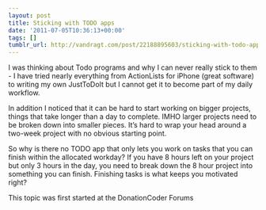 ```yaml
---
layout: post
title: Sticking with TODO apps
date: '2011-07-05T10:36:13+00:00'
tags: []
tumblr_url: http://vandragt.com/post/22188895603/sticking-with-todo-apps
---
```

I was thinking about Todo programs and why I can never really stick to them - I have tried nearly everything from ActionLists for iPhone (great software) to writing my own JustToDoIt but I cannot get it to become part of my daily workflow.

In addition I noticed that it can be hard to start working on bigger projects, things that take longer than a day to complete. IMHO larger projects need to be broken down into smaller pieces. It’s hard to wrap your head around a two-week project with no obvious starting point.

So why is there no TODO app that only lets you work on tasks that you can finish within the allocated workday? If you have 8 hours left on your project but only 3 hours in the day, you need to break down the 8 hour project into something you can finish. Finishing tasks is what keeps you motivated right?

This topic was first started at the DonationCoder Forums
